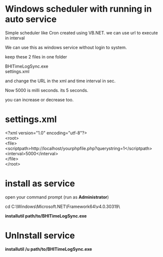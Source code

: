 # Windows scheduler with running in auto service
Simple scheduler like Cron created using VB.NET. we can use url to execute in interval

We can use this as windows service without login to system.

keep these 2 files in one folder

BHITimeLogSync.exe
<br />
settings.xml

and change the URL in the xml and time interval in sec.

Now 5000 is milli seconds. its 5 seconds.

you can increase or decrease too. 
<h1>settings.xml</h1>

&lt;?xml version="1.0" encoding="utf-8"?&gt;<br />
&lt;root&gt;<br />
&lt;file&gt;<br />
    &lt;scriptpath&gt;http://localhost/yourphpfile.php?querystring=1&lt;/scriptpath&gt;<br />
	&lt;interval>5000&lt;/interval&gt;<br />
&lt;/file&gt;<br />
&lt;/root&gt;<br />

<h1>install as service</h1>
open your command prompt (run as <b>Administrator</b>)

cd C:\Windows\Microsoft.NET\Framework64\v4.0.30319\

<b>installutil path/to/BHITimeLogSync.exe</b>

<h1>UnInstall service</h1>

<b>installutil /u path/to/BHITimeLogSync.exe</b>

